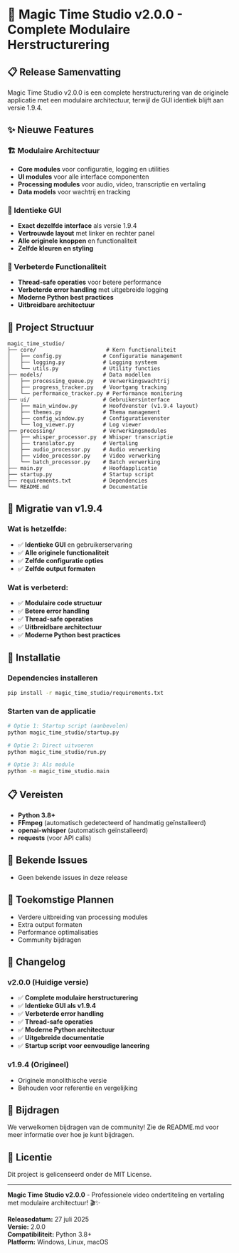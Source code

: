 # 🎉 Magic Time Studio v2.0.0 - Complete Modulaire Herstructurering

## 📋 Release Samenvatting

Magic Time Studio v2.0.0 is een complete herstructurering van de originele applicatie met een modulaire architectuur, terwijl de GUI identiek blijft aan versie 1.9.4.

## ✨ Nieuwe Features

### 🏗️ Modulaire Architectuur
- **Core modules** voor configuratie, logging en utilities
- **UI modules** voor alle interface componenten
- **Processing modules** voor audio, video, transcriptie en vertaling
- **Data models** voor wachtrij en tracking

### 🎯 Identieke GUI
- **Exact dezelfde interface** als versie 1.9.4
- **Vertrouwde layout** met linker en rechter panel
- **Alle originele knoppen** en functionaliteit
- **Zelfde kleuren en styling**

### 🚀 Verbeterde Functionaliteit
- **Thread-safe operaties** voor betere performance
- **Verbeterde error handling** met uitgebreide logging
- **Moderne Python best practices**
- **Uitbreidbare architectuur**

## 📁 Project Structuur

```
magic_time_studio/
├── core/                      # Kern functionaliteit
│   ├── config.py             # Configuratie management
│   ├── logging.py            # Logging systeem
│   └── utils.py              # Utility functies
├── models/                   # Data modellen
│   ├── processing_queue.py   # Verwerkingswachtrij
│   ├── progress_tracker.py   # Voortgang tracking
│   └── performance_tracker.py # Performance monitoring
├── ui/                       # Gebruikersinterface
│   ├── main_window.py        # Hoofdvenster (v1.9.4 layout)
│   ├── themes.py             # Thema management
│   ├── config_window.py      # Configuratievenster
│   └── log_viewer.py         # Log viewer
├── processing/               # Verwerkingsmodules
│   ├── whisper_processor.py  # Whisper transcriptie
│   ├── translator.py         # Vertaling
│   ├── audio_processor.py    # Audio verwerking
│   ├── video_processor.py    # Video verwerking
│   └── batch_processor.py    # Batch verwerking
├── main.py                   # Hoofdapplicatie
├── startup.py                # Startup script
├── requirements.txt          # Dependencies
└── README.md                 # Documentatie
```

## 🔄 Migratie van v1.9.4

### Wat is hetzelfde:
- ✅ **Identieke GUI** en gebruikerservaring
- ✅ **Alle originele functionaliteit**
- ✅ **Zelfde configuratie opties**
- ✅ **Zelfde output formaten**

### Wat is verbeterd:
- ✅ **Modulaire code structuur**
- ✅ **Betere error handling**
- ✅ **Thread-safe operaties**
- ✅ **Uitbreidbare architectuur**
- ✅ **Moderne Python best practices**

## 🚀 Installatie

### Dependencies installeren
```bash
pip install -r magic_time_studio/requirements.txt
```

### Starten van de applicatie
```bash
# Optie 1: Startup script (aanbevolen)
python magic_time_studio/startup.py

# Optie 2: Direct uitvoeren
python magic_time_studio/run.py

# Optie 3: Als module
python -m magic_time_studio.main
```

## 📋 Vereisten

- **Python 3.8+**
- **FFmpeg** (automatisch gedetecteerd of handmatig geïnstalleerd)
- **openai-whisper** (automatisch geïnstalleerd)
- **requests** (voor API calls)

## 🐛 Bekende Issues

- Geen bekende issues in deze release

## 🔮 Toekomstige Plannen

- Verdere uitbreiding van processing modules
- Extra output formaten
- Performance optimalisaties
- Community bijdragen

## 📝 Changelog

### v2.0.0 (Huidige versie)
- ✅ **Complete modulaire herstructurering**
- ✅ **Identieke GUI als v1.9.4**
- ✅ **Verbeterde error handling**
- ✅ **Thread-safe operaties**
- ✅ **Moderne Python architectuur**
- ✅ **Uitgebreide documentatie**
- ✅ **Startup script voor eenvoudige lancering**

### v1.9.4 (Origineel)
- Originele monolithische versie
- Behouden voor referentie en vergelijking

## 🤝 Bijdragen

We verwelkomen bijdragen van de community! Zie de README.md voor meer informatie over hoe je kunt bijdragen.

## 📄 Licentie

Dit project is gelicenseerd onder de MIT License.

---

**Magic Time Studio v2.0.0** - Professionele video ondertiteling en vertaling met modulaire architectuur! 🎬✨

**Releasedatum:** 27 juli 2025  
**Versie:** 2.0.0  
**Compatibiliteit:** Python 3.8+  
**Platform:** Windows, Linux, macOS 
